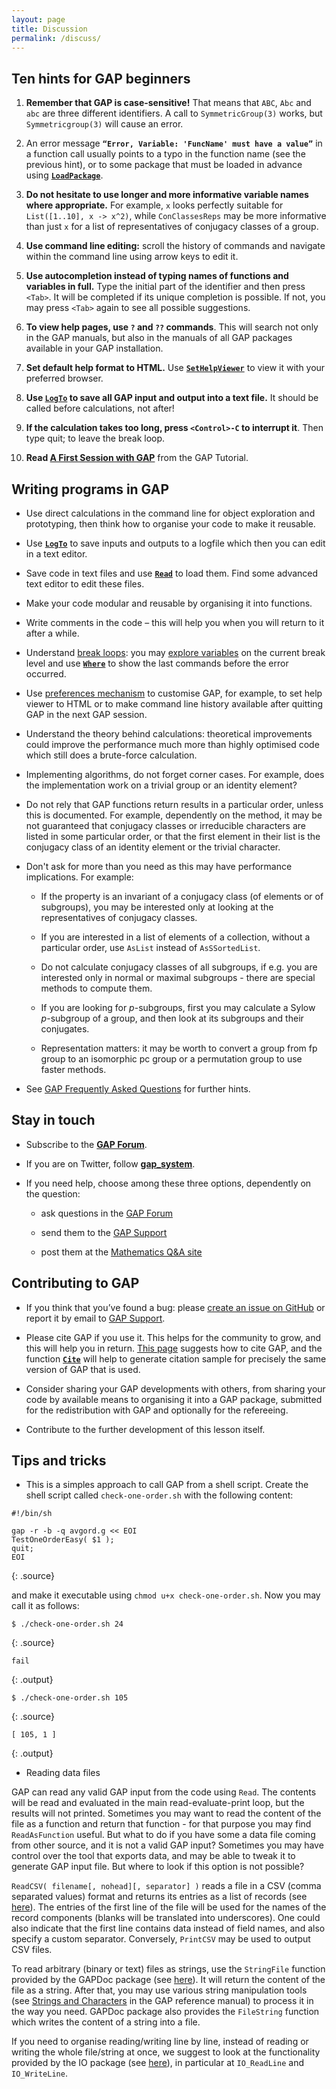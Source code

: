 ```yaml
---
layout: page
title: Discussion
permalink: /discuss/
---
```


## Ten hints for GAP beginners

1. **Remember that GAP is case-sensitive!** That means that `ABC`, `Abc` and `abc`
are three different identifiers. A call to `SymmetricGroup(3)` works, but
`Symmetricgroup(3)` will cause an error.

2. An error message **`“Error, Variable: 'FuncName' must have a value”`** in a
function call usually points to a typo in the function name (see the previous hint),
or to some package that must be loaded in advance using
[**`LoadPackage`**](http://www.gap-system.org/Manuals/doc/ref/chap76.html#X79B373A77B29D1F5).

3. **Do not hesitate to use longer and more informative variable names where
appropriate.** For example, `x` looks perfectly suitable for `List([1..10], x -> x^2)`,
while `ConClassesReps` may be more informative than just `x` for a list of
representatives of conjugacy classes of a group.

4. **Use command line editing:** scroll the history of commands and navigate within
the command line using arrow keys to edit it.

5. **Use autocompletion instead of typing names of functions and variables in full.**
Type the initial part of the identifier and then press `<Tab>`. It will be
completed if its unique completion is possible. If not, you may press `<Tab>`
again to see all possible suggestions.

6. **To view help pages, use `?` and `??` commands**. This will search not only
in the GAP manuals, but also in the manuals of all GAP packages available
in your GAP installation.

7. **Set default help format to HTML.** Use
[**`SetHelpViewer`**](http://www.gap-system.org/Manuals/doc/ref/chap2.html#X87C1BFB2826488B0)
to view it with your preferred browser.

8. **Use [**`LogTo`**](http://www.gap-system.org/Manuals/doc/ref/chap9.html#X79813A6686894960)
to save all GAP input and output into a text file.** It should be called before calculations, not after!

9. **If the calculation takes too long, press `<Control>-C` to interrupt it**. Then type quit; to leave the break loop.

10. **Read [A First Session with GAP](http://www.gap-system.org/Manuals/doc/tut/chap2.html)** from the GAP Tutorial.


## Writing programs in GAP

* Use direct calculations in the command line for object exploration and prototyping,
then think how to organise your code to make it reusable.

* Use [**`LogTo`**](http://www.gap-system.org/Manuals/doc/ref/chap9.html#X79813A6686894960)
to save inputs and outputs to a logfile which then you can edit in a text editor.

* Save code in text files and use
[**`Read`**](http://www.gap-system.org/Manuals/doc/ref/chap9.html#X8373AC6B7D5F9167)
to load them. Find some advanced text editor to edit these files.

* Make your code modular and reusable by organising it into functions.

* Write comments in the code – this will help you when you will return to it after a while.

* Understand [break loops](http://www.gap-system.org/Manuals/doc/ref/chap6.html#X8593B49F8705B486):
you may [explore variables](http://www.gap-system.org/Manuals/doc/ref/chap6.html#X7EE5CF2C8419F061)
on the current break level and use
[**`Where`**](http://www.gap-system.org/Manuals/doc/ref/chap6.html#X7A7FFA2B7C1EF5A3)
to show the last commands before the error occurred.

* Use [preferences mechanism](http://www.gap-system.org/Manuals/doc/ref/chap3.html#X7FD66F977A3B02DF)
to customise GAP, for example, to set help viewer to HTML or to make command line history available
after quitting GAP in the next GAP session.

* Understand the theory behind calculations: theoretical improvements could improve
the performance much more than highly optimised code which still does a brute-force calculation.

* Implementing algorithms, do not forget corner cases. For example, does the implementation
work on a trivial group or an identity element?

* Do not rely that GAP functions return results in a particular order, unless this
is documented. For example, dependently on the method, it may be not guaranteed
that conjugacy classes or irreducible characters are listed in some particular
order, or that the first element in their list is the conjugacy class of an identity
element or the trivial character.

* Don't ask for more than you need as this may have performance implications.
For example:

    * If the property is an invariant of a conjugacy class (of elements or of
      subgroups), you may be interested only at looking at the representatives
      of conjugacy classes.

    * If you are interested in a list of elements of a collection, without a
      particular order, use `AsList` instead of `AsSSortedList`.

    * Do not calculate conjugacy classes of all subgroups, if e.g. you are
      interested only in normal or maximal subgroups - there are special
      methods to compute them.

    * If you are looking for _p_-subgroups, first you may calculate
      a Sylow _p_-subgroup of a group, and then look at its subgroups
      and their conjugates.

    * Representation matters: it may be worth to convert a group from fp group
      to an isomorphic pc group or a permutation group to use faster methods.

* See [GAP Frequently Asked Questions](http://www.gap-system.org/Faq/faq.html) for further hints.

## Stay in touch

* Subscribe to the **[GAP Forum](http://mail.gap-system.org/mailman/listinfo/forum)**.

* If you are on Twitter, follow **[gap_system](https://twitter.com/gap_system)**.

* If you need help, choose among these three options, dependently on the question:

    * ask questions in the [GAP Forum](http://www.gap-system.org/Contacts/Forum/forum.html)

    * send them to the [GAP Support](http://www.gap-system.org/Contacts/People/supportgroup.html)

    * post them at the [Mathematics Q&A site](http://math.stackexchange.com/questions/tagged/gap?sort=frequent&pageSize=50)


## Contributing to GAP

* If you think that you’ve found a bug: please
[create an issue on GitHub](https://github.com/gap-system/gap/issues) or
report it by email to [GAP Support](http://www.gap-system.org/Contacts/People/supportgroup.html).

* Please cite GAP if you use it. This helps for the community to grow,
and this will help you in return.
[This page](http://www.gap-system.org/Contacts/cite.html)
suggests how to cite GAP, and the function
[**`Cite`**](http://www.gap-system.org/Manuals/doc/ref/chap76.html#X79637D9A7B1AD7F7)
will help to generate citation sample for precisely the same version of GAP that is used.

* Consider sharing your GAP developments with others, from sharing your code by
available means to organising it into a GAP package, submitted for the redistribution
with GAP and optionally for the refereeing.

* Contribute to the further development of this lesson itself.


## Tips and tricks

* This is a simples approach to call GAP from a shell script. Create the shell
script called `check-one-order.sh` with the following content:

~~~
#!/bin/sh

gap -r -b -q avgord.g << EOI
TestOneOrderEasy( $1 );
quit;
EOI
~~~
{: .source}

and make it executable using `chmod u+x check-one-order.sh`. Now you may call
it as follows:

~~~
$ ./check-one-order.sh 24
~~~
{: .source}

~~~
fail
~~~
{: .output}

~~~
$ ./check-one-order.sh 105
~~~
{: .source}

~~~
[ 105, 1 ]
~~~
{: .output}

* Reading data files

GAP can read any valid GAP input from the code using `Read`. The contents will
be read and evaluated in the main read-evaluate-print loop, but the results will
not printed. Sometimes you may want to read the content of the file as a function
and return that function - for that purpose you may find `ReadAsFunction` useful.
But what to do if you have some a data file coming from other source, and it is
not a valid GAP input? Sometimes you may have control over the tool that exports
data, and may be able to tweak it to generate GAP input file. But where to look
if this option is not possible?

`ReadCSV( filename[, nohead][, separator] )` reads a file in a CSV (comma
separated values) format and returns its entries as a list of records
(see [here](http://www.gap-system.org/Manuals/doc/ref/chap10.html#X848DD7DC79363341)).
The entries of the first line of the file will be used for the names
of the record components (blanks will be translated into underscores).
One could also indicate that the first line contains data instead of
field names, and also specify a custom separator. Conversely, `PrintCSV`
may be used to output CSV files.

To read arbitrary (binary or text) files as strings, use the `StringFile`
function provided by the GAPDoc package (see [here](http://www.gap-system.org/Manuals/pkg/GAPDoc-1.5.1/doc/chap6.html#X7E14D32181FBC3C3)).
It will return the content of the file as a string.
After that, you may use various string manipulation tools (see
[Strings and Characters](http://www.gap-system.org/Manuals/doc/ref/chap27.htmlGAPDoc)
in the GAP reference manual) to process it in the way you need. GAPDoc package
also provides the `FileString` function which writes the content of a string
into a file.

If you need to organise reading/writing line by line, instead of reading or
writing the whole file/string at once, we suggest to look at the functionality
provided by the IO package (see [here](http://www.gap-system.org/Manuals/pkg/io-4.4.6/doc/chap4.html)),
in particular at `IO_ReadLine` and `IO_WriteLine`.
